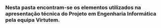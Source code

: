 ### Nesta pasta encontram-se os elementos utilizados na apresentação técnica do Projeto em Engenharia Informática pela equipa Virtutem.
